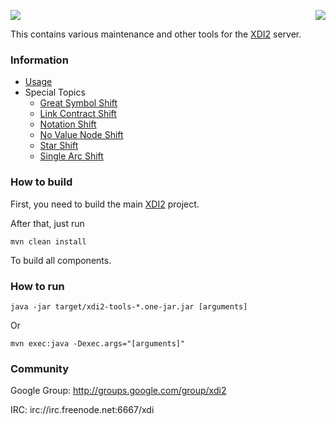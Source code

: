 <a href="http://projectdanube.org/" target="_blank"><img src="http://projectdanube.github.com/xdi2/images/projectdanube_logo.png" align="right"></a>
<img src="http://projectdanube.github.com/xdi2/images/logo64.png"><br>

This contains various maintenance and other tools for the [XDI2](http://github.com/projectdanube/xdi2) server.

### Information

* [Usage](https://github.com/projectdanube/xdi2-tools/wiki/Usage)
* Special Topics
  * [Great Symbol Shift](https://github.com/projectdanube/xdi2-tools/wiki/Great-Symbol-Shift)
  * [Link Contract Shift](https://github.com/projectdanube/xdi2-tools/wiki/Link-Contract-Shift)
  * [Notation Shift](https://github.com/projectdanube/xdi2-tools/wiki/Notation-Shift)
  * [No Value Node Shift](https://github.com/projectdanube/xdi2-tools/wiki/No-Value-Node-Shift)
  * [Star Shift](https://github.com/projectdanube/xdi2-tools/wiki/Star-Shift)
  * [Single Arc Shift](https://github.com/projectdanube/xdi2-tools/wiki/Single-Arc-Shift)

### How to build

First, you need to build the main [XDI2](http://github.com/projectdanube/xdi2) project.

After that, just run

    mvn clean install

To build all components.

### How to run

	java -jar target/xdi2-tools-*.one-jar.jar [arguments]

Or

	mvn exec:java -Dexec.args="[arguments]"

### Community

Google Group: http://groups.google.com/group/xdi2

IRC: irc://irc.freenode.net:6667/xdi
